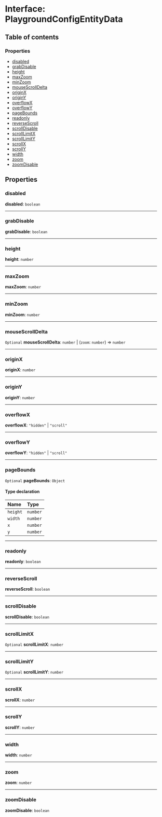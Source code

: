 # Interface: PlaygroundConfigEntityData

## Table of contents

### Properties

* [disabled](/en/auto-docs/core/interfaces/PlaygroundConfigEntityData.md#disabled)
* [grabDisable](/en/auto-docs/core/interfaces/PlaygroundConfigEntityData.md#grabdisable)
* [height](/en/auto-docs/core/interfaces/PlaygroundConfigEntityData.md#height)
* [maxZoom](/en/auto-docs/core/interfaces/PlaygroundConfigEntityData.md#maxzoom)
* [minZoom](/en/auto-docs/core/interfaces/PlaygroundConfigEntityData.md#minzoom)
* [mouseScrollDelta](/en/auto-docs/core/interfaces/PlaygroundConfigEntityData.md#mousescrolldelta)
* [originX](/en/auto-docs/core/interfaces/PlaygroundConfigEntityData.md#originx)
* [originY](/en/auto-docs/core/interfaces/PlaygroundConfigEntityData.md#originy)
* [overflowX](/en/auto-docs/core/interfaces/PlaygroundConfigEntityData.md#overflowx)
* [overflowY](/en/auto-docs/core/interfaces/PlaygroundConfigEntityData.md#overflowy)
* [pageBounds](/en/auto-docs/core/interfaces/PlaygroundConfigEntityData.md#pagebounds)
* [readonly](/en/auto-docs/core/interfaces/PlaygroundConfigEntityData.md#readonly)
* [reverseScroll](/en/auto-docs/core/interfaces/PlaygroundConfigEntityData.md#reversescroll)
* [scrollDisable](/en/auto-docs/core/interfaces/PlaygroundConfigEntityData.md#scrolldisable)
* [scrollLimitX](/en/auto-docs/core/interfaces/PlaygroundConfigEntityData.md#scrolllimitx)
* [scrollLimitY](/en/auto-docs/core/interfaces/PlaygroundConfigEntityData.md#scrolllimity)
* [scrollX](/en/auto-docs/core/interfaces/PlaygroundConfigEntityData.md#scrollx)
* [scrollY](/en/auto-docs/core/interfaces/PlaygroundConfigEntityData.md#scrolly)
* [width](/en/auto-docs/core/interfaces/PlaygroundConfigEntityData.md#width)
* [zoom](/en/auto-docs/core/interfaces/PlaygroundConfigEntityData.md#zoom)
* [zoomDisable](/en/auto-docs/core/interfaces/PlaygroundConfigEntityData.md#zoomdisable)

## Properties

### disabled

**disabled**: `boolean`

***

### grabDisable

**grabDisable**: `boolean`

***

### height

**height**: `number`

***

### maxZoom

**maxZoom**: `number`

***

### minZoom

**minZoom**: `number`

***

### mouseScrollDelta

`Optional` **mouseScrollDelta**: `number` | (`zoom`: `number`) => `number`

***

### originX

**originX**: `number`

***

### originY

**originY**: `number`

***

### overflowX

**overflowX**: `"hidden"` | `"scroll"`

***

### overflowY

**overflowY**: `"hidden"` | `"scroll"`

***

### pageBounds

`Optional` **pageBounds**: `Object`

#### Type declaration

| Name | Type |
| :------ | :------ |
| `height` | `number` |
| `width` | `number` |
| `x` | `number` |
| `y` | `number` |

***

### readonly

**readonly**: `boolean`

***

### reverseScroll

**reverseScroll**: `boolean`

***

### scrollDisable

**scrollDisable**: `boolean`

***

### scrollLimitX

`Optional` **scrollLimitX**: `number`

***

### scrollLimitY

`Optional` **scrollLimitY**: `number`

***

### scrollX

**scrollX**: `number`

***

### scrollY

**scrollY**: `number`

***

### width

**width**: `number`

***

### zoom

**zoom**: `number`

***

### zoomDisable

**zoomDisable**: `boolean`
